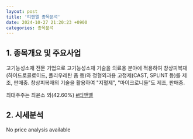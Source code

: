 ```yaml
---
layout: post
title: '티앤엘 종목분석'
date: 2024-10-27 21:20:23 +0900
categories: 종목분석
---
```


## 1. 종목개요 및 주요사업

고기능성소재 전문 기업으로 고기능성소재 기술을 의료용 분야에 적용하여 창상피복재(하이드로콜로이드, 폴리우레탄 폼 등)와 정형외과용 고정제(CAST, SPLINT 등)를 제조, 판매중. 창상피복재의 기술을 활용하여 "지혈제", "마이크로니들"도 제조, 판매중.

최대주주는 최윤소 외(42.60%)
[#티앤엘](#)

## 2. 시세분석

No price analysis available
